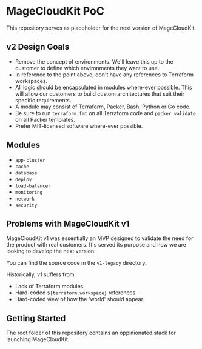# MageCloudKit PoC

This repository serves as placeholder for the next version of MageCloudKit.

## v2 Design Goals

 * Remove the concept of environments. We'll leave this up to the customer to define which environments they want to use.
 * In reference to the point above, don't have any references to Terraform workspaces.
 * All logic should be encapsulated in modules where-ever possible. This will allow our customers to build custom architectures that suit their specific requirements.
 * A module may consist of Terraform, Packer, Bash, Python or Go code.
 * Be sure to run `terraform fmt` on all Terraform code and `packer validate` on all Packer templates.
 * Prefer MIT-licensed software where-ever possible.

## Modules

 * `app-cluster`
 * `cache`
 * `database`
 * `deploy`
 * `load-balancer`
 * `monitoring`
 * `network`
 * `security`

## Problems with MageCloudKit v1

MageCloudKit v1 was essentially an MVP designed to validate the need for the product with real customers. It's served its purpose and now we are looking to develop the next version.

You can find the source code in the `v1-legacy` directory.

Historically, v1 suffers from:

 * Lack of Terraform modules.
 * Hard-coded `${terraform.workspace}` references.
 * Hard-coded view of how the 'world' should appear.

## Getting Started

The root folder of this repository contains an oppinionated stack for launching MageCloudKit.
